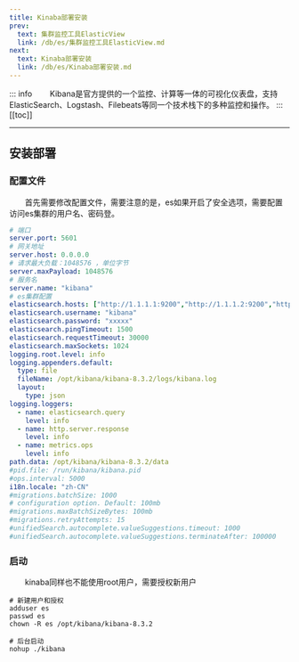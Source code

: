 ```yaml
---
title: Kinaba部署安装
prev:
  text: 集群监控工具ElasticView
  link: /db/es/集群监控工具ElasticView.md
next:
  text: Kinaba部署安装
  link: /db/es/Kinaba部署安装.md
---
```

::: info
&#8195;&#8195;Kibana是官方提供的一个监控、计算等一体的可视化仪表盘，支持ElasticSearch、Logstash、Filebeats等同一个技术栈下的多种监控和操作。
:::
[[toc]]
***

## 安装部署
### 配置文件
&#8195;&#8195;首先需要修改配置文件，需要注意的是，es如果开启了安全选项，需要配置访问es集群的用户名、密码登。
```yml 
# 端口
server.port: 5601
# 网关地址
server.host: 0.0.0.0
# 请求最大负载：1048576 ，单位字节
server.maxPayload: 1048576
# 服务名
server.name: "kibana"
# es集群配置
elasticsearch.hosts: ["http://1.1.1.1:9200","http://1.1.1.2:9200","http://1.1.1.3:9200"]
elasticsearch.username: "kibana"
elasticsearch.password: "xxxxx"
elasticsearch.pingTimeout: 1500
elasticsearch.requestTimeout: 30000
elasticsearch.maxSockets: 1024
logging.root.level: info
logging.appenders.default:
  type: file
  fileName: /opt/kibana/kibana-8.3.2/logs/kibana.log
  layout:
    type: json
logging.loggers:
  - name: elasticsearch.query
    level: info
  - name: http.server.response
    level: info
  - name: metrics.ops
    level: info
path.data: /opt/kibana/kibana-8.3.2/data
#pid.file: /run/kibana/kibana.pid
#ops.interval: 5000
i18n.locale: "zh-CN"
#migrations.batchSize: 1000
# configuration option. Default: 100mb
#migrations.maxBatchSizeBytes: 100mb
#migrations.retryAttempts: 15
#unifiedSearch.autocomplete.valueSuggestions.timeout: 1000
#unifiedSearch.autocomplete.valueSuggestions.terminateAfter: 100000

```

### 启动
&#8195;&#8195;kinaba同样也不能使用root用户，需要授权新用户
```shell
# 新建用户和授权
adduser es
passwd es 
chown -R es /opt/kibana/kibana-8.3.2

# 后台启动
nohup ./kibana
```
